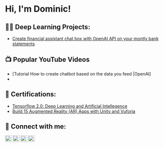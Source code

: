 <h1>Hi, I'm Dominic! </h1>

<h2>👨‍💻 Deep Learning Projects:</h2>


 - [Create financial assistant chat box with OpenAI API on your montly bank statements](https://github.com/joshmadakor1/Algorithms-Practice)


<h2>📺 Popular YouTube Videos</h2>

- [Tutorial How to create chatbot based on the data you feed |OpenAI]
- 

<h2>📄 Certifications:</h2>

- [Tensorflow 2.0: Deep Learning and Artificial Intellegence](https://www.udemy.com/certificate/UC-4793e67e-2b54-4a10-a20d-dbcc65411c2b/)
- [Build 15 Augmented Reality (AR) Apps with Unity and Vuforia](https://www.udemy.com/certificate/UC-cdef08ff-8c4d-4647-92b3-fe748bb8d7a8/)



<h2> 🤳 Connect with me:</h2>

[<img align="left" alt="JoshMadakor | YouTube" width="22px" src="https://cdn.jsdelivr.net/npm/simple-icons@v3/icons/youtube.svg" />][youtube]
[<img align="left" alt="JoshMadakor | Twitter" width="22px" src="https://cdn.jsdelivr.net/npm/simple-icons@v3/icons/twitter.svg" />][twitter]
[<img align="left" alt="JoshMadakor | LinkedIn" width="22px" src="https://cdn.jsdelivr.net/npm/simple-icons@v3/icons/linkedin.svg" />][linkedin]
[<img align="left" alt="JoshMadakor | Instagram" width="22px" src="https://cdn.jsdelivr.net/npm/simple-icons@v3/icons/instagram.svg" />][instagram]

[twitter]: https://twitter.com/joshmadakor
[youtube]: https://www.youtube.com/c/joshmadakor
[instagram]: https://www.instagram.com/joshmadakor/
[linkedin]: https://linkedin.com/in/joshmadakor

<!--
**joshmadakor1/joshmadakor1** is a ✨ _special_ ✨ repository because its `README.md` (this file) appears on your GitHub profile.

Here are some ideas to get you started:

- 🔭 I’m currently working on ...
- 🌱 I’m currently learning ...
- 👯 I’m looking to collaborate on ...
- 🤔 I’m looking for help with ...
- 💬 Ask me about ...
- 📫 How to reach me: ...
- 😄 Pronouns: ...
- ⚡ Fun fact: ...
-->
